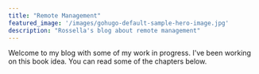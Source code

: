 ```yaml
---
title: "Remote Management"
featured_image: '/images/gohugo-default-sample-hero-image.jpg'
description: "Rossella's blog about remote management"
---
```

Welcome to my blog with some of my work in progress. I've been working on this book idea. You can read some of the chapters below.

